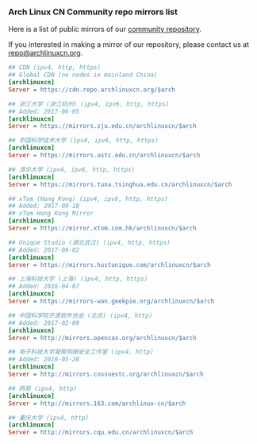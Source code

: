 ### Arch Linux CN Community repo mirrors list

Here is a list of public mirrors of our [community repository](https://github.com/archlinuxcn/repo).

If you interested in making a mirror of our repository, please contact us at repo@archlinuxcn.org.

```ini
## CDN (ipv4, http, https)
## Global CDN (no nodes in mainland China)
[archlinuxcn]
Server = https://cdn.repo.archlinuxcn.org/$arch
```

```ini
## 浙江大学 (浙江杭州) (ipv4, ipv6, http, https)
## Added: 2017-06-05
[archlinuxcn]
Server = https://mirrors.zju.edu.cn/archlinuxcn/$arch
```

```ini
## 中国科学技术大学 (ipv4, ipv6, http, https)
[archlinuxcn]
Server = https://mirrors.ustc.edu.cn/archlinuxcn/$arch
```

```ini
## 清华大学 (ipv4, ipv6, http, https)
[archlinuxcn]
Server = https://mirrors.tuna.tsinghua.edu.cn/archlinuxcn/$arch
```

```ini
## xTom (Hong Kong) (ipv4, ipv6, http, https)
## Added: 2017-09-18
## xTom Hong Kong Mirror
[archlinuxcn]
Server = https://mirror.xtom.com.hk/archlinuxcn/$arch
```

```ini
## Unique Studio (湖北武汉) (ipv4, http, https)
## Added: 2017-08-02
[archlinuxcn]
Server = https://mirrors.hustunique.com/archlinuxcn/$arch
```

```ini
## 上海科技大学 (上海) (ipv4, http, https)
## Added: 2016-04-07
[archlinuxcn]
Server = https://mirrors-wan.geekpie.org/archlinuxcn/$arch
```

```ini
## 中国科学院开源软件协会 (北京) (ipv4, http)
## Added: 2017-02-09
[archlinuxcn]
Server = http://mirrors.opencas.org/archlinuxcn/$arch
```

```ini
## 电子科技大学凝聚网络安全工作室 (ipv4, http)
## Added: 2016-05-28
[archlinuxcn]
Server = http://mirrors.cnssuestc.org/archlinuxcn/$arch
```

```ini
## 网易 (ipv4, http)
[archlinuxcn]
Server = http://mirrors.163.com/archlinux-cn/$arch
```

```ini
## 重庆大学 (ipv4, http)
[archlinuxcn]
Server = http://mirrors.cqu.edu.cn/archlinuxcn/$arch
```


